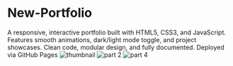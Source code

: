 # New-Portfolio
A responsive, interactive portfolio built with HTML5, CSS3, and JavaScript. Features smooth animations, dark/light mode toggle, and project showcases. Clean code, modular design, and fully documented. Deployed via GitHub Pages
![thumbnail](https://github.com/user-attachments/assets/b7f50b3d-87f7-46a4-af46-f0289cd6a70a)
![part 2](https://github.com/user-attachments/assets/c7026933-0a87-4857-a1b1-ba20fc1e6d76)
![part 4](https://github.com/user-attachments/assets/4382388d-513b-48cf-b538-f620d66084af)
